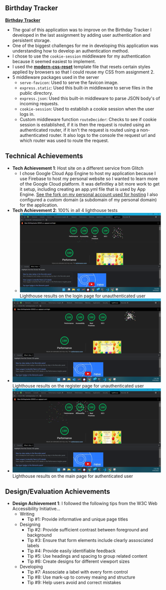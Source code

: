 ## Birthday Tracker

[**Birthday Tracker**](https://birthdaytrkr.botsak.com/)


- The goal of this application was to improve on the Birthday Tracker I developed in the last assignment by adding user authentication and persistent storage. 
- One of the biggest challenges for me in developing this application was understanding how to develop an authentication method. 
- I chose to use the `cookie-session` middleware for my authentication because it seemed easiest to implement. 
- I used the [**modern-css-reset**](https://github.com/hankchizljaw/modern-css-reset) template file that resets certain styles applied by browsers so that I could reuse my CSS from assignment 2. 
- 5 middleware packages used in the server
  - `serve-favicon`: Used to serve the favicon image.
  - `express.static`: Used this built-in middleware to serve files in the public directory.
  - `express.json`: Used this built-in middleware to parse JSON body's of incoming requests.
  - `cookie-session`: Used to establish a cookie session when the user logs in. 
  - Custom middleware function `routeDecider`: Checks to see if cookie session is established, if it is then the request is routed using an authenticated router, if it isn't the request is routed using a non-authenticated router. It also logs to the console the request url and which router was used to route the request. 

## Technical Achievements
- **Tech Achievement 1**: Host site on a different service from Glitch
    - I chose Google Cloud App Engine to host my application because I use Firebase to host my personal website so I wanted to learn more of the Google Cloud platform. It was definitley a bit more work to get it setup, including creating an app.yml file that is used by App Engine. [See the fork on my personal account used for hosting](https://github.com/benSakac/birthdayTracker) I also configured a custom domain (a subdomain of my personal domain) for the application.
- **Tech Achievement 2**: 100% in all 4 lighthouse tests 
  - ![Lighthouse results on the login page for unauthenticated users](assets/login.png)
Lighthouse results on the login page for unauthenticated user
 - ![Lighthouse results on the register page for unauthenticated users](assets/register.png)
Lighthouse results on the register page for unauthenticated user
 - ![Lighthouse results on the main page for authenticated users](assets/authenticated-with-data.png)
Lighthouse results on the main page for authenticated user

## Design/Evaluation Achievements
- **Design Achievement 1**: I followed the following tips from the W3C Web Accessibility Initiative...
    - Writing
        - Tip #1: Provide informative and unique page titles 
    - Designing 
        - Tip #2: Provide sufficient contrast between foreground and background
        - Tip #3: Ensure that form elements include clearly assosciated labels
        - Tip #4: Provide easily identifiable feedback 
        - Tip #5: Use headings and spacing to group related content 
        - Tip #6: Create designs for different viewport sizes
    - Developing
        - Tip #7: Assosciate a label with every form control 
        - Tip #8: Use mark-up to convey meaing and structure
        - Tip #9: Help users avoid and correct mistakes